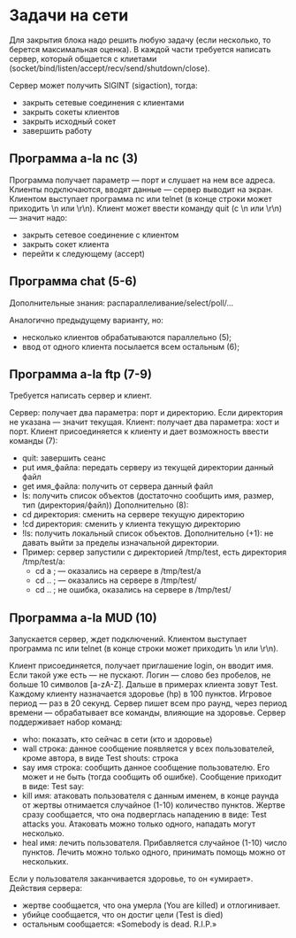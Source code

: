 # Задачи на сети

Для закрытия блока надо решить любую задачу (если несколько, то берется максимальная оценка).
В каждой части требуется написать сервер, который общается с клиетами (socket/bind/listen/accept/recv/send/shutdown/close).

Сервер может получить SIGINT (sigaction), тогда:
* закрыть сетевые соединения с клиентами
* закрыть сокеты клиентов
* закрыть исходный сокет 
* завершить работу


## Программа a-la nc (3)
Программа получает параметр — порт и слушает на нем все адреса.
Клиенты подключаются, вводят данные — сервер выводит на экран.
Клиентом выступает программа nc или telnet (в конце строки может приходить \n или \r\n).
Клиент может ввести команду quit (с \n или \r\n) — значит надо:
* закрыть сетевое соединение с клиентом
* закрыть сокет клиента
* перейти к следующему (accept)

## Программа chat (5-6)
Дополнительные знания: распараллеливание/select/poll/…

Аналогично предыдущему варианту, но:
* несколько клиентов обрабатываются параллельно (5);
* ввод от одного клиента посылается всем остальным (6);

## Программа a-la ftp (7-9)
Требуется написать сервер и клиент.

Сервер: получает два параметра: порт и директорию. Если директория не указана — значит текущая.
Клиент: получает два параметра: хост и порт.
Клиент присоединяется к клиенту и дает возможность ввести команды (7):
* quit: завершить сеанс
* put имя_файла: передать серверу из текущей директории данный файл
* get имя_файла: получить от сервера данный файл
* ls: получить список объектов (достаточно сообщить имя, размер, тип (директория/файл))
Дополнительно (8):
* cd директория: сменить на сервере текущую директорию
* !cd директория: сменить у клиента текущую директорию
* !ls: получить локальный список объектов.
Дополнительно (+1): не давать выйти за пределы изначальной директории. 
* Пример: сервер запустили с директорией /tmp/test, есть директория /tmp/test/a:
  * cd a ; — оказались на сервере в /tmp/test/a
  * cd .. ; — оказались на сервере в /tmp/test/
  * cd .. ; не ошибка, оказались на сервере в /tmp/test/

## Программа a-la MUD (10)
Запускается сервер, ждет подключений.
Клиентом выступает программа nc или telnet (в конце строки может приходить \n или \r\n).

Клиент присоединяется, получает приглашение login, он вводит имя. Если такой уже есть — не пускают.
Логин — слово без пробелов, не больше 10 символов [a-zA-Z]. Дальше в примерах клиента зовут Test.
Каждому клиенту назначается здоровье (hp) в 100 пунктов.
Игровое период — раз в 20 секунд. Сервер пишет всем про раунд, через период времени — обрабатывает все команды, влияющие на здоровье.
Сервер поддерживает набор команд:
* who: показать, кто сейчас в сети (кто и здоровье)
* wall строка: данное сообщение появляется у всех пользователей, кроме автора, в виде Test shouts: строка
* say имя строка: сообщить данное сообщение пользователю. Его может и не быть (тогда сообщить об ошибке). Сообщение приходит в виде: Test say: 
* kill имя: атаковать пользователя с данным именем, в конце раунда от жертвы отнимается случайное (1-10) количество пунктов. Жертве сразу сообщается, что она подверглась нападению в виде: Test attacks you. Атаковать можно только одного, нападать могут несколько. 
* heal имя: лечить пользователя. Прибавляется случайное (1-10) число пунктов. Лечить можно только одного, принимать помощь можно от нескольких.

Если у пользователя заканчивается здоровье, то он «умирает». Действия сервера:
* жертве сообщается, что она умерла (You are killed) и отлогинивает.
* убийце сообщается, что он достиг цели (Test is died)
* остальным сообщается: «Somebody is dead. R.I.P.»

